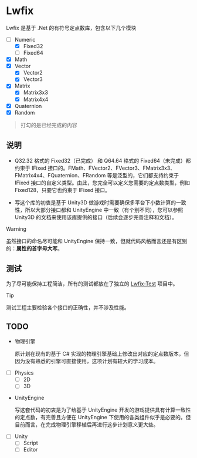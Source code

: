 # Lwfix

Lwfix 是基于 .Net 的有符号定点数库，包含以下几个模块

- [ ] Numeric
	- [x] Fixed32
	- [ ] Fixed64
- [x] Math
- [x] Vector
	- [x] Vector2
	- [x] Vector3
- [x] Matrix
	- [x] Matrix3x3
	- [x] Matrix4x4
- [x] Quaternion
- [x] Random

> 打勾的是已经完成的内容

## 说明

- Q32.32 格式的 Fixed32（已完成） 和 Q64.64 格式的 Fixed64（未完成）都约束于 IFixed 接口的。FMath、FVector2、FVector3、FMatrix3x3、FMatrix4x4、FQuaternion、FRandom 等是泛型的，它们都支持约束于 IFixed 接口的自定义类型。由此，您完全可以定义您需要的定点数类型，例如 Fixed128，只要它也约束于 IFixed 接口。

- 写这个库的初衷是基于 Unity3D 做游戏时需要确保多平台下小数计算的一致性，所以大部分接口都和 UnityEngine 中一致（有个别不同），您可以参照 Unity3D 的文档来使用该库提供的接口（后续会逐步完善注释和文档）。

> [!WARNING]
> 虽然接口的命名尽可能和 UnityEngine 保持一致，但就代码风格而言还是有区别的：**属性的首字母大写**。

## 测试

为了尽可能保持工程简洁，所有的测试都放在了独立的 [Lwfix-Test](https://github.com/simplex86/Lwfix-Test) 项目中。

> [!TIP]
> 测试工程主要检验各个接口的正确性，并不涉及性能。

## TODO

- 物理引擎

	原计划在现有的基于 C# 实现的物理引擎基础上修改出对应的定点数版本，但因为没有熟悉的引擎可直接使用，这项计划有较大的学习成本。

- [ ] Physics
	- [ ] 2D
	- [ ] 3D
		
- UnityEngine

	写这套代码的初衷是为了给基于 UnityEngine 开发的游戏提供具有计算一致性的定点数，有完善且方便在 UnityEngine 下使用的各类组件似乎是必要的。但目前而言，在完成物理引擎移植后再进行这步计划意义更大些。

- [ ] Unity
	- [ ] Script
	- [ ] Editor